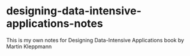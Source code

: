 # designing-data-intensive-applications-notes
This is my own notes for Designing Data-Intensive Applications book by Martin Kleppmann
